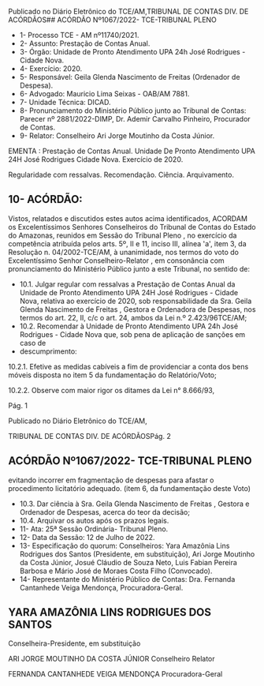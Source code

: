 Publicado  no  Diário  Eletrônico do TCE/AM,TRIBUNAL DE CONTAS DIV. DE ACÓRDÃOS## ACÓRDÃO Nº1067/2022- TCE-TRIBUNAL PLENO

- 1- Processo TCE - AM nº11740/2021.
- 2- Assunto: Prestação de Contas Anual.
- 3- Órgão: Unidade de Pronto Atendimento UPA 24h José Rodrigues - Cidade Nova.
- 4- Exercício: 2020.
- 5- Responsável: Geila Glenda Nascimento de Freitas (Ordenador de Despesa).
- 6- Advogado: Mauricio Lima Seixas - OAB/AM 7881.
- 7- Unidade Técnica: DICAD.
- 8- Pronunciamento  do  Ministério  Público  junto  ao  Tribunal  de  Contas: Parecer  nº 2881/2022-DIMP, Dr. Ademir Carvalho Pinheiro, Procurador de Contas.
- 9- Relator: Conselheiro Ari Jorge Moutinho da Costa Júnior.

EMENTA :  Prestação de Contas Anual. Unidade De Pronto  Atendimento  UPA  24H  José  Rodrigues  Cidade Nova. Exercício de 2020.

Regularidade com ressalvas. Recomendação. Ciência. Arquivamento.

## 10-  ACÓRDÃO:

Vistos, relatados e discutidos estes autos acima identificados, ACORDAM os Excelentíssimos Senhores Conselheiros do Tribunal de Contas do Estado do Amazonas, reunidos em Sessão do Tribunal Pleno , no exercício da competência atribuída pelos arts. 5º, II e 11, inciso III, alínea 'a', item 3, da Resolução n. 04/2002-TCE/AM, à unanimidade, nos termos do voto do Excelentíssimo Senhor Conselheiro-Relator , em consonância com pronunciamento do Ministério Público junto a este Tribunal, no sentido de:

- 10.1. Julgar regular com ressalvas a Prestação de Contas Anual da Unidade de Pronto Atendimento UPA 24H José Rodrigues - Cidade Nova, relativa ao exercício de 2020, sob responsabilidade da Sra. Geila Glenda Nascimento de Freitas , Gestora e Ordenadora de Despesas, nos termos do art. 22, II, c/c o art. 24, ambos da Lei n.º 2.423/96TCE/AM;
- 10.2. Recomendar à Unidade de Pronto Atendimento UPA 24h José Rodrigues -  Cidade  Nova  que, sob  pena  de  aplicação  de  sanções  em  caso  de
- descumprimento:

10.2.1. Efetive as medidas cabíveis a fim de providenciar a conta dos  bens  móveis  disposta  no  item  5  da  fundamentação do Relatório/Voto;

10.2.2. Observe com maior rigor os ditames da Lei n° 8.666/93,

Pág. 1

Publicado  no  Diário  Eletrônico do TCE/AM,

TRIBUNAL DE CONTAS DIV. DE ACÓRDÃOSPág. 2

## ACÓRDÃO Nº1067/2022- TCE-TRIBUNAL PLENO

evitando incorrer em  fragmentação de despesas para afastar  o  procedimento  licitatório  adequado.  (item  6,  da fundamentação deste Voto)

- 10.3. Dar  ciência à  Sra. Geila  Glenda  Nascimento  de  Freitas , Gestora  e Ordenador de Despesas, acerca do teor da decisão;
- 10.4. Arquivar os autos após os prazos legais.
- 11-  Ata: 25ª Sessão Ordinária- Tribunal Pleno.
- 12-  Data da Sessão: 12 de Julho de 2022.
- 13-  Especificação  do  quorum: Conselheiros:  Yara  Amazônia  Lins  Rodrigues  dos Santos  (Presidente,  em  substituição),  Ari  Jorge  Moutinho  da  Costa  Júnior,  Josué Cláudio de Souza Neto, Luis Fabian Pereira Barbosa e Mário José de Moraes Costa Filho (Convocado).
- 14-  Representante do Ministério Público de Contas: Dra. Fernanda Cantanhede Veiga Mendonça, Procuradora-Geral.

## YARA AMAZÔNIA LINS RODRIGUES DOS SANTOS

Conselheira-Presidente, em substituição

ARI JORGE MOUTINHO DA COSTA JÚNIOR Conselheiro Relator

FERNANDA CANTANHEDE VEIGA MENDONÇA Procuradora-Geral